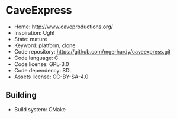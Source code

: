 # CaveExpress

- Home: http://www.caveproductions.org/
- Inspiration: Ugh!
- State: mature
- Keyword: platform, clone
- Code repository: https://github.com/mgerhardy/caveexpress.git
- Code language: C
- Code license: GPL-3.0
- Code dependency: SDL
- Assets license: CC-BY-SA-4.0

## Building

- Build system: CMake
